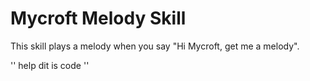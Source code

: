 # Mycroft Melody Skill

This skill plays a melody when you say "Hi Mycroft, get me a melody".

''
help dit is code
''
